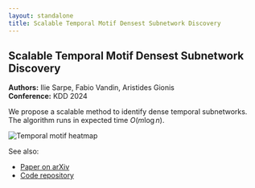 ```yaml
---
layout: standalone
title: Scalable Temporal Motif Densest Subnetwork Discovery
---
```


## Scalable Temporal Motif Densest Subnetwork Discovery

**Authors:** Ilie Sarpe, Fabio Vandin, Aristides Gionis  
**Conference:** KDD 2024  

We propose a scalable method to identify dense temporal subnetworks.  
The algorithm runs in expected time $O(m \log n)$.

![Temporal motif heatmap](/assets/img/motif_plot.png)

See also:
- [Paper on arXiv](https://arxiv.org/abs/2406.10608)
- [Code repository](https://github.com/iliesarpe/ALDENTE)

